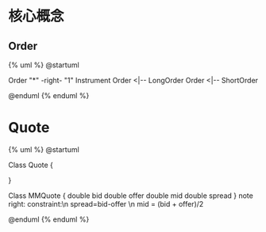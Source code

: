 # 核心概念

## Order

{% uml %}
@startuml

Order "*" -right- "1" Instrument
Order <|-- LongOrder
Order <|-- ShortOrder

@enduml
{% enduml %}


# Quote

{% uml %}
@startuml

Class Quote {

}

Class MMQuote {
    double bid
    double offer
    double mid
    double spread
}
note right: constraint:\n spread=bid-offer \n mid = (bid + offer)/2


@enduml
{% enduml %}
